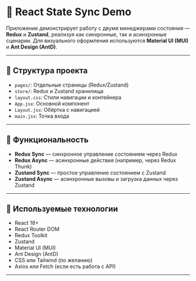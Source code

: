 
# 🧠 React State Sync Demo

Приложение демонстрирует работу с двумя менеджерами состояния — **Redux** и **Zustand**, реализуя как синхронные, так и асинхронные сценарии. Для визуального оформления используются **Material UI (MUI)** и **Ant Design (AntD)**.

---

## 📁 Структура проекта

- `pages/`: Отдельные страницы (Redux/Zustand)  
- `store/`: Redux и Zustand хранилища  
- `layout.css`: Стили навигации и контейнера  
- `App.jsx`: Основной компонент  
- `Layout.jsx`: Обёртка с навигацией  
- `main.jsx`: Точка входа  

---

## 🚀 Функциональность

- **Redux Sync** — синхронное управление состоянием через Redux  
- **Redux Async** — асинхронные действия (например, через Redux Thunk)  
- **Zustand Sync** — простое управление состоянием с Zustand  
- **Zustand Async** — асинхронные вызовы и загрузка данных через Zustand  

---

## 🧰 Используемые технологии

- React 18+  
- React Router DOM  
- Redux Toolkit  
- Zustand  
- Material UI (MUI)  
- Ant Design (AntD)  
- CSS или Tailwind (по желанию)  
- Axios или Fetch (если есть работа с API)  

---

